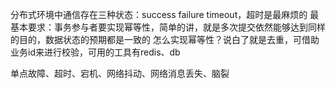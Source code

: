 分布式环境中通信存在三种状态：success failure timeout，超时是最麻烦的
最基本要求：事务参与者要实现幂等性，简单的讲，就是多次提交依然能够达到同样的目的，数据状态的预期都是一致的
怎么实现幂等性？说白了就是去重，可借助业务id来进行校验，可用的工具有redis、db


单点故障、超时、宕机、网络抖动、网络消息丢失、脑裂
